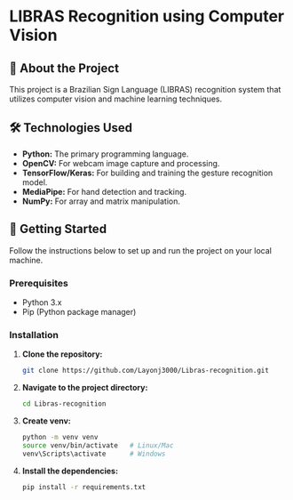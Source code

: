 # LIBRAS Recognition using Computer Vision

## 📖 About the Project

This project is a Brazilian Sign Language (LIBRAS) recognition system that utilizes computer vision and machine learning techniques. 

## 🛠️ Technologies Used

* **Python:** The primary programming language.
* **OpenCV:** For webcam image capture and processing.
* **TensorFlow/Keras:** For building and training the gesture recognition model.
* **MediaPipe:** For hand detection and tracking.
* **NumPy:** For array and matrix manipulation.

## 🚀 Getting Started

Follow the instructions below to set up and run the project on your local machine.

### Prerequisites

* Python 3.x
* Pip (Python package manager)

### Installation

1.  **Clone the repository:**
    ```bash
    git clone https://github.com/Layonj3000/Libras-recognition.git
    ```
2.  **Navigate to the project directory:**
    ```bash
    cd Libras-recognition
    ```
3.  **Create venv:**
    ```bash
    python -m venv venv
    source venv/bin/activate   # Linux/Mac
    venv\Scripts\activate      # Windows
    ```
4.  **Install the dependencies:**
    ```bash
    pip install -r requirements.txt
    ```

